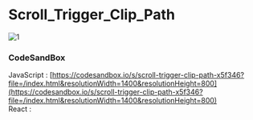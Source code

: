 # Scroll_Trigger_Clip_Path

![1](https://github.com/MontaKr/Site/assets/115155803/34df1b27-248f-4233-8a69-e4d6bc590e0a)

### CodeSandBox
JavaScript : [https://codesandbox.io/s/scroll-trigger-clip-path-x5f346?file=/index.html&resolutionWidth=1400&resolutionHeight=800](https://codesandbox.io/s/scroll-trigger-clip-path-x5f346?file=/index.html&resolutionWidth=1400&resolutionHeight=800) \
React : []()
